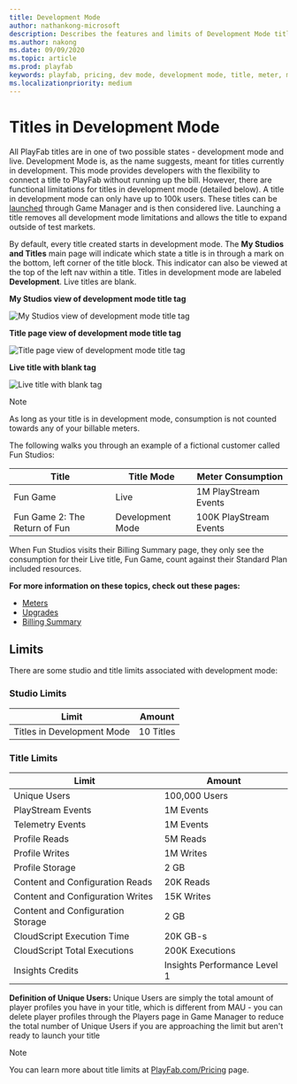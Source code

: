 ```yaml
---
title: Development Mode
author: nathankong-microsoft
description: Describes the features and limits of Development Mode titles.
ms.author: nakong
ms.date: 09/09/2020
ms.topic: article
ms.prod: playfab
keywords: playfab, pricing, dev mode, development mode, title, meter, meters
ms.localizationpriority: medium
---
```


# Titles in Development Mode

All PlayFab titles are in one of two possible states - development mode and live. Development Mode is, as the name suggests, meant for titles currently in development. This mode provides developers with the flexibility to connect a title to PlayFab without running up the bill. However, there are functional limitations for titles in development mode (detailed below). A title in development mode can only have up to 100k users. These titles can be [launched](../pricing/account-upgrades.md) through Game Manager and is then considered live. Launching a title removes all development mode limitations and allows the title to expand outside of test markets.

By default, every title created starts in development mode. The **My Studios and Titles** main page will indicate which state a title is in through a mark on the bottom, left corner of the title block. This indicator can also be viewed at the top of the left nav within a title. Titles in development mode are labeled **Development**. Live titles are blank.

**My Studios view of development mode title tag**

![My Studios view of development mode title tag](pricingV2-media/development-mode-title-tag.png "My Studios view of development mode title tag")

**Title page view of development mode title tag**

![Title page view of development mode title tag](pricingV2-media/dev-mode-title-tag-titlePage.png "Title page view of development mode title tag")

**Live title with blank tag**

![Live title with blank tag](pricingV2-media/live-mode-title.png "Live title with blank tag")

> [!NOTE]
> As long as your title is in development mode, consumption is not counted towards any of your billable meters.


The following walks you through an example of a fictional customer called Fun Studios:


| Title | Title Mode | Meter Consumption |
| --- | --- | --- |
| Fun Game | Live | 1M PlayStream Events |
| Fun Game 2: The Return of Fun | Development Mode | 100K PlayStream Events

When Fun Studios visits their Billing Summary page, they only see the consumption for their Live title, Fun Game, count against their Standard Plan included resources.


**For more information on these topics, check out these pages:**
 - [Meters](../pricing/Meters/meters.md)
 - [Upgrades](../pricing/account-upgrades.md)
 - [Billing Summary](../pricing/billingDetails.md)

## Limits
There are some studio and title limits associated with development mode:

### Studio Limits
| Limit | Amount |
| --- | --- |
| Titles in Development Mode | 10 Titles |

### Title Limits
| Limit | Amount |
| --- | --- |
| Unique Users | 100,000 Users |
| PlayStream Events | 1M Events |
| Telemetry Events | 1M Events |
| Profile Reads | 5M Reads |
| Profile Writes | 1M Writes |
| Profile Storage | 2 GB |
| Content and Configuration Reads | 20K Reads |
| Content and Configuration Writes | 15K Writes |
| Content and Configuration Storage | 2 GB |
| CloudScript Execution Time | 20K GB-s |
| CloudScript Total Executions | 200K Executions |
| Insights Credits | Insights Performance Level 1 |

**Definition of Unique Users:**
Unique Users are simply the total amount of player profiles you have in your title, which is different from MAU - you can delete player profiles through the Players page in Game Manager to reduce the total number of Unique Users if you are approaching the limit but aren't ready to launch your title

> [!NOTE]
> You can learn more about title limits at [PlayFab.com/Pricing](https://www.PlayFab.com/pricing) page.
